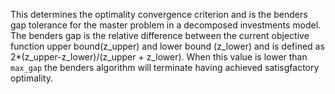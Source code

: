 This determines the optimality convergence criterion and is the benders gap tolerance for the master problem in a decomposed investments model. The benders gap is the relative difference between the current objective function upper bound(z_upper) and lower bound (z_lower) and is defined as 2*(z_upper-z_lower)/(z_upper + z_lower). When this value is lower than `max_gap` the benders algorithm will terminate having achieved satisgfactory optimality.